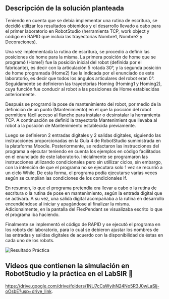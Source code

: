 ## Descripción de la solución planteada

Teniendo en cuenta que se debía implementar una rutina de escritura, se decidió utilizar los resultados obtenidos y el desarrollo llevado a cabo para el primer laboratorio en RobotStudio (herramienta TCP, work object y código en RAPID que incluía las trayectorias Nombre1, Nombre2 y Decoraciones). 

Una vez implementada la rutina de escritura, se procedió a definir las posiciones de home para la misma. La primera posición de home que se programó (Home1) fue la posición inicial del robot (definida por el fabricante), es decir con la articulación 5 rotada 30°, y la segunda posición de home programada (Home2) fue la indicada por el enunciado de este laboratorio, es decir que todos los ángulos articulares del robot eran 0°. Seguidamente se definieron las trayectorias Homing (Homing1 y Homing2), cuya función fue conducir al robot a las posiciones de Home establecidas anteriormente. 

Después se programó la pose de mantenimiento del robot, por medio de la definición de un punto (Mantenimiento) en el que la posición del robot permitiera fácil acceso al flanche para instalar o desinstalar la herramienta TCP. A continuación se definió la trayectoria Mantenimient que llevaba al robot a la posición de Mantenimiento establecida previamente. 

Luego se definieron 2 entradas digitales y 2 salidas digitales, siguiendo las instrucciones proporcionadas en la Guía 4 de RobotStudio suministrada en la plataforma Moodle. Posteriormente, se redactaron las instrucciones del programa a ejecutar teniendo en cuenta los ejemplos en código facilitados en el enunciado de este laboratorio. Inicialmente se programaron las instrucciones utilizando condicionales pero sin utillizar ciclos, sin embargo, con la intención de que el programa no se ejecutara solo 1 vez se recurrió a un ciclo While. De esta forma, el programa podía ejecutarse varias veces según se cumplían las condiciones de los condicionales If.

En resumen, lo que el programa pretendía era llevar a cabo o la rutina de escritura o la rutina de pose en mantenimiento, según la entrada digital que se activara. A su vez, una salida digital acompañaba a la rutina en desarrollo encendiéndose al iniciar y apagándose al finalizar la misma. Adicionalmente, en la pantalla del FlexPendant se visualizaba escrito lo que el programa iba haciendo.

Finalmente se implementó el código de RAPID y se ejecutó el programa en los robots del laboratorio, para lo cual se debieron ajustar los nombres de las entradas y salidas digitales de acuerdo con la disponibilidad de éstas en cada uno de los robots.

![Resultado Práctica](https://github.com/SaraC27/Laboratorios_Robotica/assets/80609467/f5b3968c-1bcb-49d8-887f-0aa1ab0fa0f3)


## Videos que contienen la simulación en RobotStudio y la práctica en el LabSIR :movie_camera:

https://drive.google.com/drive/folders/1NU7cCsWyjhN24No5R3J0wLaSlj-oOsbE?usp=drive_link.
